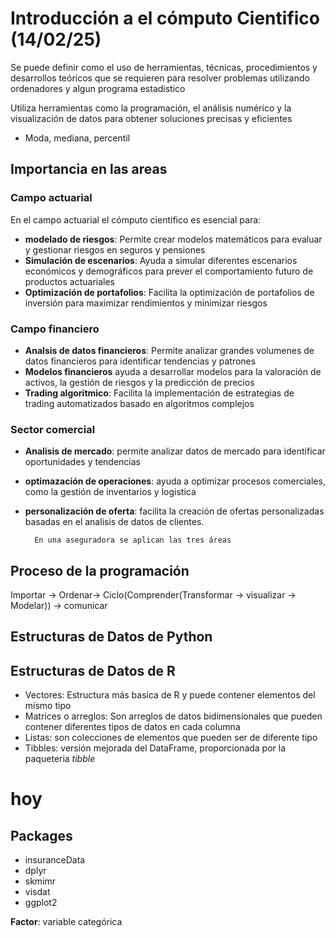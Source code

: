 # Introducción a el cómputo Cientifico (14/02/25)

Se puede definir como el uso de herramientas, técnicas, procedimientos y desarrollos teóricos que se requieren para resolver problemas utilizando ordenadores y algun programa estadistico

Utiliza herramientas como la programación, el análisis numérico y la visualización de datos para obtener soluciones precisas y eficientes

* Moda, mediana, percentil

## Importancia en las areas

### Campo actuarial

En el campo actuarial el cómputo cientifico es esencial para:
	
* **modelado de riesgos**: Permite crear modelos matemáticos para evaluar y gestionar riesgos en seguros y pensiones
*  **Simulación de escenarios**: Ayuda a simular diferentes escenarios económicos y demográficos para prever el comportamiento futuro de productos actuariales
*  **Optimización de portafolios**: Facilita la optimización de portafolios de inversión para maximizar rendimientos y minimizar riesgos

### Campo financiero

* **Analsis de datos financieros**: Permite analizar grandes volumenes de datos financieros para identificar tendencias y patrones
* **Modelos financieros** ayuda a desarrollar modelos para la valoración de activos, la gestión de riesgos y la predicción de precios
*  **Trading algoritmico**: Facilita la implementación de estrategias de trading automatizados basado en algoritmos complejos

### Sector comercial

* **Analisis de mercado**: permite analizar datos de mercado para identificar oportunidades y tendencias
* **optimazación de operaciones**: ayuda a optimizar procesos comerciales, como la gestión de inventarios y logistica
* **personalización de oferta**: facilita la creación de ofertas personalizadas basadas en el analisis de datos de clientes.

		En una aseguradora se aplican las tres áreas

## Proceso de la programación

Importar -> Ordenar-> Ciclo(Comprender(Transformar -> visualizar -> Modelar)) -> comunicar

## Estructuras de Datos de Python

## Estructuras de Datos de R

* Vectores: Estructura más basica de R y puede contener elementos del mismo tipo
* Matrices o arreglos: Son arreglos de datos bidimensionales que pueden contener diferentes tipos de datos en cada columna
* Listas: son colecciones de elementos que pueden ser de diferente tipo
* Tibbles: versión mejorada del DataFrame, proporcionada por la paqueteria *tibble*


# hoy

## Packages

* insuranceData
* dplyr
* skmimr
* visdat
* ggplot2


**Factor**: variable categórica

	
